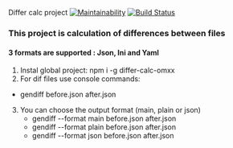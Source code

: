 Differ calc project
[![Maintainability](https://api.codeclimate.com/v1/badges/463bc0ea7c3e3fcafc8f/maintainability)](https://codeclimate.com/github/orlovmaxxim/project-lvl2-s225/maintainability)
[![Build Status](https://travis-ci.org/orlovmaxxim/project-lvl2-s225.svg?branch=master)](https://travis-ci.org/orlovmaxxim/project-lvl2-s225)

### This project is сalculation of differences between files
#### 3 formats are supported : Json, Ini and Yaml

1. Instal global project: npm i -g differ-calc-omxx
2. For dif files use console commands:
  - gendiff before.json after.json
3. You can choose the output format (main, plain or json)
    - gendiff --format main before.json after.json
    - gendiff --format plain before.json after.json
    - gendiff --format json before.json after.json